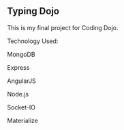 ## Typing Dojo


This is my final project for Coding Dojo. 


Technology Used:

MongoDB

Express

AngularJS

Node.js

Socket-IO

Materialize